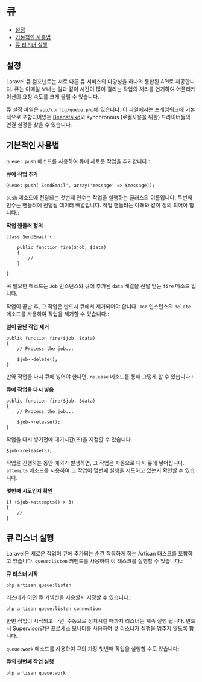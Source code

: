 # 큐

- [설정](#configuration)
- [기본적인 사용법](#basic-usage)
- [큐 리스너 실행](#running-the-queue-listener)

<a name="configuration"></a>
## 설정

Laravel 큐 컴포넌트는 서로 다른 큐 서비스의 다양성을 하나의 통합된 API로 제공합니다. 큐는 이메일 보내는 일과 같이 시간이 많이 걸리는 작업의 처리를 연기하여 어플리케이션의 요청 속도를 크게 올릴 수 있습니다.

큐 설정 파일은 `app/config/queue.php`에 있습니다. 이 파일에서는 프레임워크에 기본적으로 포함되어있는 [Beanstalkd](http://kr.github.com/beanstalkd)와 synchronous (로컬사용을 위한) 드라이버들의 연결 설정을 찾을 수 있습니다.

<a name="basic-usage"></a>
## 기본적인 사용법
`Queue::push` 메소드를 사용하여 큐에 새로운 작업을 추가합니다.:

**큐에 작업 추가**

    Queue::push('SendEmail', array('message' => $message));

`push` 메소드에 전달되는 첫번째 인수는 작업을 실행하는 클래스의 이름입니다. 두번째 인수는 핸들러에 전달될 데이터 배열입니다. 작업 핸들러는 아래와 같이 정의 되어야 합니다.:

**작업 핸들러 정의**

	class SendEmail {

		public function fire($job, $data)
		{
			//
		}

	}

꼭 필요한 메소드는 `Job` 인스턴스와 큐에 추가된 `data` 배열을 전달 받는 `fire` 메소드 입니다.

작업이 끝난 후, 그 작업은 반드시 큐에서 제거되어야 합니다. `Job` 인스턴스의 `delete` 메소드를 사용하여 작업을 제거할 수 있습니다.:

**일이 끝난 작업 제거**

	public function fire($job, $data)
	{
		// Process the job...

		$job->delete();
	}

만약 작업을 다시 큐에 넣어야 한다면, `release` 메소드를 통해 그렇게 할 수 있습니다.:

**큐에 작업을 다시 넣음**

	public function fire($job, $data)
	{
		// Process the job...

		$job->release();
	}

작업을 다시 넣기전에 대기시간(초)을 지정할 수 있습니다.

	$job->release(5);

작업을 진행하는 동안 예외가 발생하면, 그 작업은 자동으로 다시 큐에 넣어집니다. `attempts` 메소드를 사용하여 그 작업이 몇번째 실행을 시도하고 있는지 확인할 수 있습니다.

**몇번째 시도인지 확인**

	if ($job->attempts() > 3)
	{
		//
	}

<a name="running-the-queue-listener"></a>
## 큐 리스너 실행

Laravel은 새로운 작업이 큐에 추가되는 순간 작동하게 하는 Artisan 태스크를 포함하고 있습니다. `queue:listen` 커맨드를 사용하여 이 태스크를 실행할 수 있습니다.:

**큐 리스너 시작**

	php artisan queue:listen

리스너가 어떤 큐 커넥션을 사용할지 지정할 수 있습니다.:

	php artisan queue:listen connection

한번 작업이 시작되고 나면, 수동으로 정지시킬 때까지 리스너는 계속 실행 됩니다. 반드시 [Supervisor](http://supervisord.org/)같은 프로세스 모니터를 사용하여 큐 리스너가 실행을 멈추지 않도록 합니다.

`queue:work` 메소드를 사용하여 큐의 가장 첫번째 작업을 실행할 수도 있습니다:

**큐의 첫번째 작업 실행**

	php artisan queue:work
